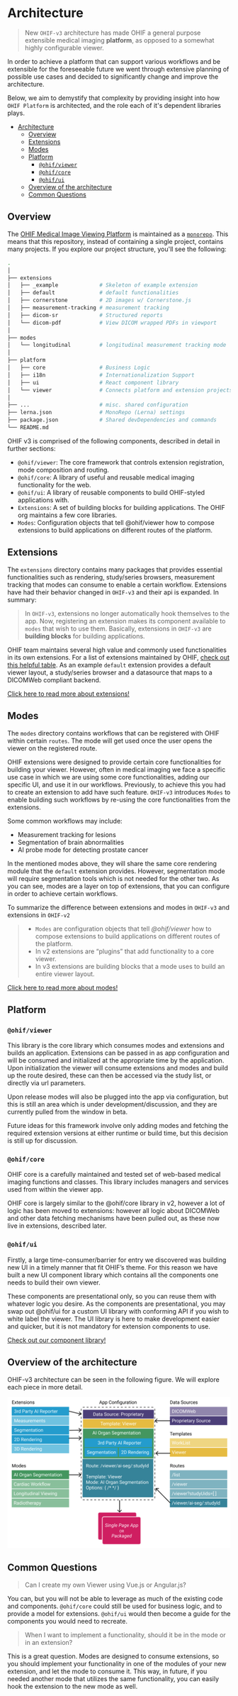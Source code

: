 # Architecture


>New `OHIF-v3` architecture has made OHIF a general purpose extensible medical imaging **platform**, as opposed to a somewhat highly configurable viewer.

In order to achieve a platform that can support various workflows and be extensible for the foreseeable future we went through extensive planning of possible use cases and decided to significantly change and improve the architecture.




Below, we aim to demystify that complexity by providing insight into how `OHIF Platform` is
architected, and the role each of it's dependent libraries plays.

- [Architecture](#architecture)
  - [Overview](#overview)
  - [Extensions](#extensions)
  - [Modes](#modes)
  - [Platform](#platform)
    - [`@ohif/viewer`](#ohifviewer)
    - [`@ohif/core`](#ohifcore)
    - [`@ohif/ui`](#ohifui)
  - [Overview of the architecture](#overview-of-the-architecture)
  - [Common Questions](#common-questions)



## Overview

The [OHIF Medical Image Viewing Platform][viewers-project] is maintained as a
[`monorepo`][monorepo]. This means that this repository, instead of containing a
single project, contains many projects. If you explore our project structure,
you'll see the following:

```bash
.
│
├── extensions
│   ├── _example             # Skeleton of example extension
│   ├── default              # default functionalities
│   ├── cornerstone          # 2D images w/ Cornerstone.js
│   ├── measurement-tracking # measurement tracking
│   ├── dicom-sr             # Structured reports
│   └── dicom-pdf            # View DICOM wrapped PDFs in viewport
│
├── modes
│   └── longitudinal         # longitudinal measurement tracking mode
│
├── platform
│   ├── core                 # Business Logic
│   ├── i18n                 # Internationalization Support
│   ├── ui                   # React component library
│   └── viewer               # Connects platform and extension projects
│
├── ...                      # misc. shared configuration
├── lerna.json               # MonoRepo (Lerna) settings
├── package.json             # Shared devDependencies and commands
└── README.md
```

OHIF v3 is comprised of the following components, described in detail in further sections:

- `@ohif/viewer`: The core framework that controls extension registration, mode composition and routing.
- `@ohif/core`: A library of useful and reusable medical imaging functionality for the web.
- `@ohif/ui`: A library of reusable components to build OHIF-styled applications with.
- `Extensions`: A set of building blocks for building applications. The OHIF org maintains a few core libraries.
- `Modes`: Configuration objects that tell @ohif/viewer how to compose extensions to build applications on different routes of the platform.





## Extensions
The `extensions` directory contains many packages that provides essential
functionalities such as rendering, study/series browsers, measurement tracking that modes
can consume to enable a certain workflow. Extensions have had their behavior changed
in `OHIF-v3` and their api is expanded. In summary:

>In `OHIF-v3`, extensions no longer automatically hook themselves to the app. Now,
>registering an extension makes its component available to `modes` that wish to use them.
> Basically, extensions in `OHIF-v3` are **building blocks** for building applications.


OHIF team maintains several high value and commonly used functionalities in its
own extensions. For a list of extensions maintained by OHIF,
[check out this helpful table](../extensions/index.md#maintained-extensions).
As an example `default` extension provides a default viewer layout,
a study/series browser and a datasource that maps to a DICOMWeb compliant backend.


[Click here to read more about extensions!](../extensions/index.md)














## Modes

The `modes` directory contains workflows that can be registered with OHIF
within certain `routes`. The mode will get used once the user opens the viewer
on the registered route.

OHIF extensions were designed to provide certain core functionalities for building
your viewer. However, often in medical imaging we face a specific use case
in which we are using some core functionalities, adding our specific UI, and
use it in our workflows. Previously, to achieve this you had to create an
extension to add have such feature. `OHIF-v3` introduces `Modes` to enable
building such workflows by re-using the core functionalities from the extensions.

Some common workflows may include:

- Measurement tracking for lesions
- Segmentation of brain abnormalities
- AI probe mode for detecting prostate cancer

In the mentioned modes above, they will share the same core rendering module that
the `default` extension provides. However, segmentation mode will require
segmentation tools which is not needed for the other two.
As you can see, modes are a layer on top of extensions, that you
can configure in order to achieve certain workflows.

To summarize the difference between extensions and modes in `OHIF-v3` and extensions in `OHIF-v2`

> - `Modes` are configuration objects that tell *@ohif/viewer* how to compose extensions to build applications on different routes of the platform.
> - In v2 extensions are “plugins” that add functionality to a core viewer.
> - In v3 extensions are building blocks that a mode uses to build an entire viewer layout.

[Click here to read more about modes!](../modes/index.md)



## Platform

### `@ohif/viewer`

This library is the core library which consumes modes and extensions and builds an application. Extensions can be passed in as app configuration and will be consumed and initialized at the appropriate time by the application. Upon initialization the viewer will consume extensions and modes and build up the route desired, these can then be accessed via the study list, or directly via url parameters.

Upon release modes will also be plugged into the app via configuration, but this is still an area which is under development/discussion, and they are currently pulled from the window in beta.

Future ideas for this framework involve only adding modes and fetching the required extension versions at either runtime or build time, but this decision is still up for discussion.

### `@ohif/core`
OHIF core is a carefully maintained and tested set of web-based medical imaging functions and classes. This library includes managers and services used from within the viewer app.

OHIF core is largely similar to the @ohif/core library in v2, however a lot of logic has been moved to extensions:
 however all logic about DICOMWeb and other data fetching mechanisms have been pulled out, as these now live in extensions, described later.




### `@ohif/ui`
Firstly, a large time-consumer/barrier for entry we discovered was building new UI in a timely manner that fit OHIF’s theme. For this reason we have built a new UI component library which contains all the components one needs to build their own viewer.

These components are presentational only, so you can reuse them with whatever logic you desire. As the components are presentational, you may swap out @ohif/ui for a custom UI library with conforming API if you wish to white label the viewer. The UI library is here to make development easier and quicker, but it is not mandatory for extension components to use.

[Check out our component library!](https://react.ohif.org/)





## Overview of the architecture
OHIF-v3 architecture can be seen in the following figure. We will explore each
piece in more detail.

![mode-archs](../assets/img/mode-archs.png)









## Common Questions


> Can I create my own Viewer using Vue.js or Angular.js?

You can, but you will not be able to leverage as much of the existing code and
components. `@ohif/core` could still be used for business logic, and to provide
a model for extensions. `@ohif/ui` would then become a guide for the components
you would need to recreate.


> When I want to implement a functionality, should it be in the mode or in an extension?

This is a great question. Modes are designed to consume extensions, so you should implement
your functionality in one of the modules of your new extension,  and let the mode to consume it.
 This way, in future, if you needed another mode that utilizes the same functionality, you can easily
 hook the extension to the new mode as well.

<!--
  Links
  -->

<!-- prettier-ignore-start -->
[monorepo]: https://github.com/OHIF/Viewers/issues/768
[viewers-project]: https://github.com/OHIF/Viewers
[viewer-npm]: https://www.npmjs.com/package/@ohif/viewer
[pwa]: https://developers.google.com/web/progressive-web-apps/
[configuration]: ../configuring/index.md
[extensions]: ../extensions/index.md
[core-github]: https://github.com/OHIF/viewers/platform/core
[ui-github]: https://github.com/OHIF/Viewers/tree/master/platform/ui
<!-- prettier-ignore-end -->
